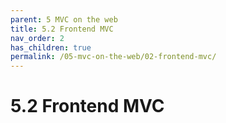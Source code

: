 ```yaml
---
parent: 5 MVC on the web
title: 5.2 Frontend MVC
nav_order: 2
has_children: true
permalink: /05-mvc-on-the-web/02-frontend-mvc/
---
```

# 5.2 Frontend MVC

